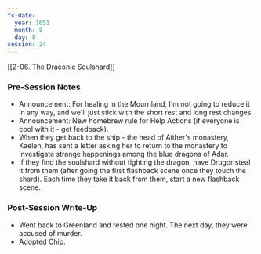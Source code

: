```yaml
---
fc-date:
  year: 1051
  month: 8
  day: 8
session: 24
---
```

 [[2-06. The Draconic Soulshard]]

### Pre-Session Notes

* Announcement: For healing in the Mournland, I'm not going to reduce it in any way, and we'll just stick with the short rest and long rest changes.
* Announcement: New homebrew rule for Help Actions (if everyone is cool with it - get feedback).
* When they get back to the ship - the head of Aither's monastery, Kaelen, has sent a letter asking her to return to the monastery to investigate strange happenings among the blue dragons of Adar.
* If they find the soulshard without fighting the dragon, have Drugor steal it from them (after going the first flashback scene once they touch the shard). Each time they take it back from them, start a new flashback scene.

### Post-Session Write-Up

- Went back to Greenland and rested one night. The next day, they were accused of murder.
- Adopted Chip.
